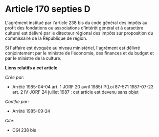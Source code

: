 # Article 170 septies D

L'agrément institué par l'article 238 bis du code général des impôts au profit des fondations ou associations d'intérêt
général et à caractère culturel est délivré par le directeur régional des impôts sur proposition du commissaire de la
République de région.

Si l'affaire est évoquée au niveau ministériel, l'agrément est délivré conjointement par le ministre de l'économie, des
finances et du budget et par le ministre de la culture.

**Liens relatifs à cet article**

_Créé par_:

  - Arrêté 1985-04-04 art. 1 JORF 20 avril 1985) P(Loi 87-571 1987-07-23 art. 2 IV JORF 24 juillet 1987 : cet article est devenu sans objet

_Codifié par_:

  - Arrêté 1985-09-24

_Cite_:

  - CGI 238 bis
